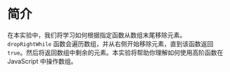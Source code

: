# 简介

在本实验中，我们将学习如何根据指定函数从数组末尾移除元素。`dropRightWhile` 函数会遍历数组，并从右侧开始移除元素，直到该函数返回 `true`。然后将返回数组中剩余的元素。本实验将帮助你理解如何使用高阶函数在 JavaScript 中操作数组。
